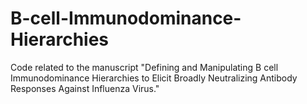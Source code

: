 # B-cell-Immunodominance-Hierarchies
Code related to the manuscript "Defining and Manipulating B cell Immunodominance Hierarchies to Elicit Broadly Neutralizing Antibody Responses Against Influenza Virus."
